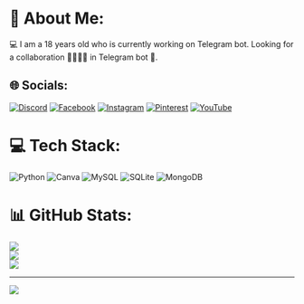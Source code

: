 # 💫 About Me:
💻 I am a 18 years old who is currently working on Telegram bot. Looking for a collaboration 🫱🏽‍🫲🏼 in Telegram bot 🤖. 


## 🌐 Socials:
[![Discord](https://img.shields.io/badge/Discord-%237289DA.svg?logo=discord&logoColor=white)](https://discord.gg/das_08) [![Facebook](https://img.shields.io/badge/Facebook-%231877F2.svg?logo=Facebook&logoColor=white)](https://facebook.com/https://www.facebook.com/profile.php?id=100087625214014) [![Instagram](https://img.shields.io/badge/Instagram-%23E4405F.svg?logo=Instagram&logoColor=white)](https://instagram.com/https://instagram.com/das_abae?igshid=MTk0NTkyODZkYg%3D%3D&utm_source=qr) [![Pinterest](https://img.shields.io/badge/Pinterest-%23E60023.svg?logo=Pinterest&logoColor=white)](https://pinterest.com/https://pin.it/46d8P1o) [![YouTube](https://img.shields.io/badge/YouTube-%23FF0000.svg?logo=YouTube&logoColor=white)](https://youtube.com/@https://youtube.com/@dasabae1735?si=s8IXFUOsgH42233b) 

# 💻 Tech Stack:
![Python](https://img.shields.io/badge/python-3670A0?style=for-the-badge&logo=python&logoColor=ffdd54) ![Canva](https://img.shields.io/badge/Canva-%2300C4CC.svg?style=for-the-badge&logo=Canva&logoColor=white) ![MySQL](https://img.shields.io/badge/mysql-%2300000f.svg?style=for-the-badge&logo=mysql&logoColor=white) ![SQLite](https://img.shields.io/badge/sqlite-%2307405e.svg?style=for-the-badge&logo=sqlite&logoColor=white) ![MongoDB](https://img.shields.io/badge/MongoDB-%234ea94b.svg?style=for-the-badge&logo=mongodb&logoColor=white)
# 📊 GitHub Stats:
![](https://github-readme-stats.vercel.app/api?username=Debayan08&theme=dark&hide_border=false&include_all_commits=true&count_private=true)<br/>
![](https://github-readme-streak-stats.herokuapp.com/?user=Debayan08&theme=dark&hide_border=false)<br/>
![](https://github-readme-stats.vercel.app/api/top-langs/?username=Debayan08&theme=dark&hide_border=false&include_all_commits=true&count_private=true&layout=compact)

---
[![](https://visitcount.itsvg.in/api?id=Debayan08&icon=0&color=0)](https://visitcount.itsvg.in)

<!-- Proudly created with GPRM ( https://gprm.itsvg.in ) -->